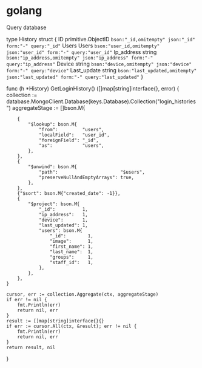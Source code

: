 # golang

Query database 

type History struct {
	ID          primitive.ObjectID `bson:"_id,omitempty" json:"_id" form:"-" query:"_id"`
	Users       Users              `bson:"user_id,omitempty" json:"user_id" form:"-" query:"user_id"`
	Ip_address  string             `bson:"ip_address,omitempty" json:"ip_address" form:"-" query:"ip_address"`
	Device      string             `bson:"device,omitempty" json:"device" form:"-" query:"device"`
	Last_update string             `bson:"last_updated,omitempty" json:"last_updated" form:"-" query:"last_updated"`
}

func (h *History) GetLoginHistory() ([]map[string]interface{}, error) {
	collection := database.MongoClient.Database(keys.Database).Collection("login_histories")
	aggregateStage := []bson.M{
		
		{
			"$lookup": bson.M{
				"from":         "users",
				"localField":   "user_id",
				"foreignField": "_id",
				"as":           "users",
			},
		},
		{
			"$unwind": bson.M{
				"path":                       "$users",
				"preserveNullAndEmptyArrays": true,
			},
		},
		{"$sort": bson.M{"created_date": -1}},
		{
			"$project": bson.M{
				"_id":          1,
				"ip_address":   1,
				"device":       1,
				"last_updated": 1,
				"users": bson.M{
					"_id":        1,
					"image":      1,
					"first_name": 1,
					"last_name":  1,
					"groups":     1,
					"staff_id":   1,
				},
			},
		},
	}

	cursor, err := collection.Aggregate(ctx, aggregateStage)
	if err != nil {
		fmt.Println(err)
		return nil, err
	}
	result := []map[string]interface{}{}
	if err := cursor.All(ctx, &result); err != nil {
		fmt.Println(err)
		return nil, err
	}
	return result, nil
}
